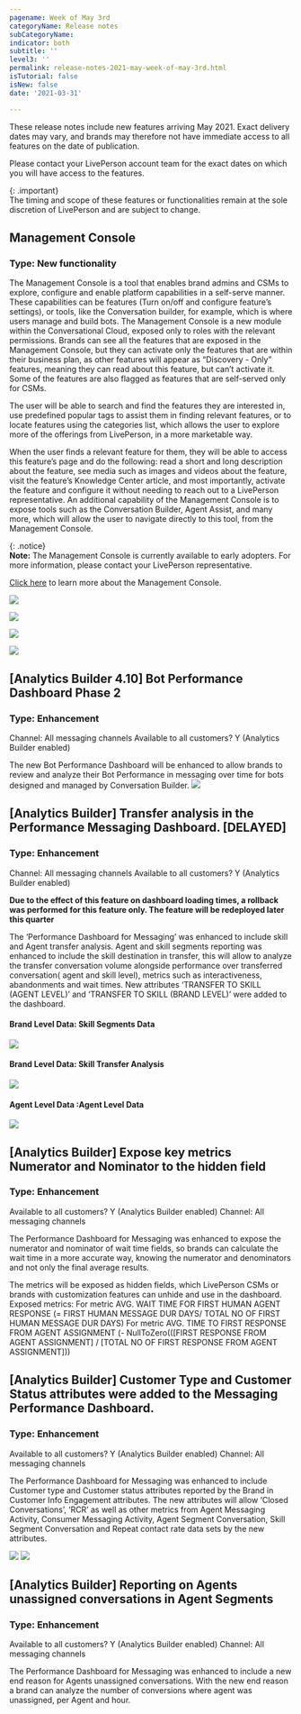 ```yaml
---
pagename: Week of May 3rd
categoryName: Release notes
subCategoryName: 
indicator: both
subtitle: ''
level3: ''
permalink: release-notes-2021-may-week-of-may-3rd.html
isTutorial: false
isNew: false
date: '2021-03-31'

---
```


These release notes include new features arriving May 2021. Exact delivery dates may vary, and brands may therefore not have immediate access to all features on the date of publication.

Please contact your LivePerson account team for the exact dates on which you will have access to the features.

{: .important}  
The timing and scope of these features or functionalities remain at the sole discretion of LivePerson and are subject to change.

 
## Management Console
### Type: New functionality 

The Management Console is a tool that enables brand admins and CSMs to explore, configure and enable platform capabilities in a self-serve manner. These capabilities can be features (Turn on/off and configure feature’s settings), or tools, like the Conversation builder, for example, which is where users manage and build bots. The Management Console is a new module within the Conversational Cloud, exposed only to roles with the relevant permissions. Brands can see all the features that are exposed in the Management Console, but they can activate only the features that are within their business plan, as other features will appear as “Discovery - Only” features, meaning they can read about this feature, but can’t activate it. Some of the features are also flagged as features that are self-served only for CSMs.

The user will be able to search and find the features they are interested in, use predefined popular tags to assist them in finding relevant features, or to locate features using the categories list, which allows the user to explore more of the offerings from LivePerson, in a more marketable way. 

When the user finds a relevant feature for them, they will be able to access this feature’s page and do the following: read a short and long description about the feature, see media such as images and videos about the feature, visit the feature’s Knowledge Center article, and most importantly, activate the feature and configure it without needing to reach out to a LivePerson representative.
An additional capability of the Management Console is to expose tools such as the Conversation Builder, Agent Assist, and many more, which will allow the user to navigate directly to this tool, from the Management Console.

{: .notice}  
**Note:** The Management Console is currently available to early adopters. For more information, please contact your LivePerson representative. 


[Click here](admin-settings-management-console-overview.html) to learn more about the Management Console. 

![](img/week-of-may-3-1.png)

![](img/week-of-may-3-2.png)

![](img/week-of-may-3-3.png)

![](img/week-of-may-3-4.png)


## [Analytics Builder 4.10]   Bot Performance Dashboard Phase 2
### Type: Enhancement

Channel: All messaging channels
Available to all customers? Y (Analytics Builder enabled) 

The new Bot Performance Dashboard will be enhanced to allow brands to review and analyze their Bot Performance in messaging over time for bots designed and managed by Conversation Builder.
![](img/RN-May3rd-1.png)

## [Analytics Builder]  Transfer analysis in the Performance Messaging Dashboard. [DELAYED]
### Type: Enhancement
Channel: All messaging channels
Available to all customers? Y (Analytics Builder enabled) 

**Due to the effect of this feature on dashboard loading times, a rollback was performed for this feature only. The feature will be redeployed later this quarter**

The ‘Performance Dashboard for Messaging’ was enhanced to include skill and Agent transfer analysis.
Agent and skill segments reporting was enhanced to include the skill destination in transfer, this will allow to analyze the transfer conversation volume alongside performance over transferred conversation( agent and skill level), metrics such as interactiveness, abandonments and wait times.
New attributes ‘TRANSFER TO SKILL (AGENT LEVEL)’ and ‘TRANSFER TO SKILL (BRAND LEVEL)’ were added to the dashboard.

#### Brand Level Data: Skill Segments Data
![](img/RN-May3rd-2.png)

#### Brand Level Data: Skill Transfer Analysis

![](img/RN-May3rd-3.png)

#### Agent Level Data :Agent Level Data

![](img/RN-May3rd-4.png)

## [Analytics Builder]  Expose key metrics Numerator and Nominator to the hidden field 
### Type: Enhancement

Available to all customers? Y (Analytics Builder enabled) 
Channel: All messaging channels

The Performance Dashboard for Messaging was enhanced to expose the numerator and nominator of wait time fields, so brands can calculate the wait time in a more accurate way,  knowing the numerator and denominators and not only the final average results.

The metrics will be exposed as hidden fields, which LivePerson CSMs or brands with customization features can unhide and use  in the dashboard.
Exposed metrics:
For metric AVG. WAIT TIME FOR FIRST HUMAN AGENT RESPONSE (= FIRST HUMAN MESSAGE DUR DAYS/ TOTAL NO OF FIRST HUMAN MESSAGE DUR DAYS)
For metric AVG. TIME TO FIRST RESPONSE FROM AGENT ASSIGNMENT (-  NullToZero(([FIRST RESPONSE FROM AGENT ASSIGNMENT] / [TOTAL NO OF FIRST RESPONSE FROM AGENT ASSIGNMENT]))
 
## [Analytics Builder]  Customer Type and Customer Status attributes were added to the Messaging Performance Dashboard.
### Type: Enhancement
Available to all customers? Y (Analytics Builder enabled) 
Channel: All messaging channels

The Performance Dashboard for Messaging was enhanced to include Customer type and Customer status attributes reported by the Brand in Customer Info Engagement attributes.
The new attributes will allow ‘Closed Conversations’, ‘RCR’ as well as other metrics from Agent Messaging Activity, Consumer Messaging Activity, Agent Segment Conversation, Skill Segment Conversation and Repeat contact rate data sets by the new attributes.

![](img/RN-May3rd-5.png)
![](img/RN-May3rd-6.png)

## [Analytics Builder]  Reporting on Agents unassigned conversations in Agent Segments
### Type: Enhancement
Available to all customers? Y (Analytics Builder enabled) 
Channel: All messaging channels

The Performance Dashboard for Messaging was enhanced to include a new end reason for Agents unassigned conversations.
With the new end reason a brand can analyze the number of conversions where agent was unassigned, per Agent and hour.


